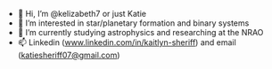 - 👋 Hi, I’m @kelizabeth7 or just Katie
- 👀 I’m interested in star/planetary formation and binary systems
- 🌱 I’m currently studying astrophysics and researching at the NRAO
- 📫 Linkedin (www.linkedin.com/in/kaitlyn-sheriff) and email (katiesheriff07@gmail.com)

<!---
kelizabeth7/kelizabeth7 is a ✨ special ✨ repository because its `README.md` (this file) appears on your GitHub profile.
You can click the Preview link to take a look at your changes.
--->
